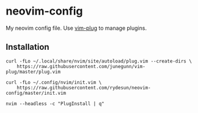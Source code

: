 # neovim-config
My neovim config file. Use [vim-plug](https://github.com/junegunn/vim-plug) to manage plugins.
## Installation ##
    curl -fLo ~/.local/share/nvim/site/autoload/plug.vim --create-dirs \
        https://raw.githubusercontent.com/junegunn/vim-plug/master/plug.vim

    curl -fLo ~/.config/nvim/init.vim \
        https://raw.githubusercontent.com/rydesun/neovim-config/master/init.vim

    nvim --headless -c "PlugInstall | q"
